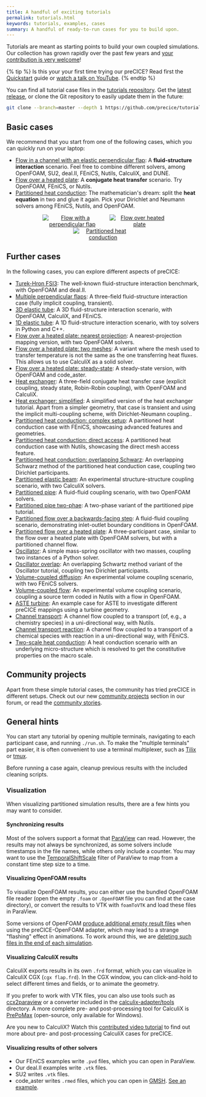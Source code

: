 ```yaml
---
title: A handful of exciting tutorials
permalink: tutorials.html
keywords: tutorials, examples, cases
summary: A handful of ready-to-run cases for you to build upon.
---
```


Tutorials are meant as starting points to build your own coupled simulations. Our collection has grown rapidly over the past few years and [your contribution is very welcome](community-contribute-to-precice.html)!

{% tip %}
Is this your your first time trying our preCICE? Read first the [Quickstart](quickstart.html) guide or [watch a talk on YouTube](https://www.youtube.com/c/preCICECoupling/).
{% endtip %}

You can find all tutorial case files in the [tutorials repository](https://github.com/precice/tutorials). Get the [latest release](https://github.com/precice/tutorials/releases/latest), or clone the Git repository to easily update them in the future:

```bash
git clone --branch=master --depth 1 https://github.com/precice/tutorials.git
```

## Basic cases

We recommend that you start from one of the following cases, which you can quickly run on your laptop:

- [Flow in a channel with an elastic perpendicular flap](tutorials-perpendicular-flap.html): A **fluid-structure interaction** scenario. Feel free to combine different solvers, among OpenFOAM, SU2, deal.II, FEniCS, Nutils, CalculiX, and DUNE.
- [Flow over a heated plate](tutorials-flow-over-heated-plate.html): A **conjugate heat transfer** scenario. Try OpenFOAM, FEniCS, or Nutils.
- [Partitioned heat conduction](tutorials-partitioned-heat-conduction.html): The mathematician's dream: split the **heat equation** in two and glue it again. Pick your Dirichlet and Neumann solvers among FEniCS, Nutils, and OpenFOAM.

<p style="text-align: center">
<a href="tutorials-perpendicular-flap.html" title="Tutorial: Perpendicular flap"><img src="images/tutorials-perpendicular-flap-physics.png" style="margin-left:3%; max-width:31%; max-height:100px;" alt="Flow with a perpendicular flap"></a>
<a href="tutorials-flow-over-heated-plate.html" title="Tutorial: Flow over heated plate"><img src="images/tutorials-flow-over-heated-plate-example.png" style="margin-left:3%; max-width:31%; max-height:100px;" alt="Flow over heated plate"></a>
<a href="tutorials-partitioned-heat-conduction.html" title="Tutorial: Partitioned heat conduction"><img src="images/tutorials-partitioned-heat-conduction-setup.png" style="max-width:31%; max-height:100px;" alt="Partitioned heat conduction"></a>
</p>

## Further cases

In the following cases, you can explore different aspects of preCICE:

- [Turek-Hron FSI3](tutorials-turek-hron-fsi3.html): The well-known fluid-structure interaction benchmark, with OpenFOAM and deal.II.
- [Multiple perpendicular flaps](tutorials-multiple-perpendicular-flaps.html): A three-field fluid-structure interaction case (fully implicit coupling, transient).
- [3D elastic tube](tutorials-elastic-tube-3d.html): A 3D fluid-structure interaction scenario, with OpenFOAM, CalculiX, and FEniCS.
- [1D elastic tube](tutorials-elastic-tube-1d.html): A 1D fluid-structure interaction scenario, with toy solvers in Python and C++.
- [Flow over a heated plate: nearest projection](tutorials-flow-over-heated-plate-nearest-projection.html): A nearest-projection mapping version, with two OpenFOAM solvers.
- [Flow over a heated plate: two meshes](tutorials-flow-over-heated-plate-two-meshes.html): A variant where the mesh used to transfer temperature is not the same as the one transferring heat fluxes. This allows us to use CalculiX as a solid solver.
- [Flow over a heated plate: steady-state](tutorials-flow-over-heated-plate-steady-state.html): A steady-state version, with OpenFOAM and code_aster.
- [Heat exchanger](tutorials-heat-exchanger.html): A three-field conjugate heat transfer case (explicit coupling, steady state, Robin-Robin coupling), with OpenFOAM and CalculiX.
- [Heat exchanger: simplified](tutorials-heat-exchanger-simplified.html): A simplified version of the heat exchanger tutorial. Apart from a simpler geometry, that case is transient and using the implicit multi-coupling scheme, with Dirichlet-Neumann coupling..
- [Partitioned heat conduction: complex setup](tutorials-partitioned-heat-conduction-complex.html): A partitioned heat conduction case with FEniCS, showcasing advanced features and geometries.
- [Partitioned heat conduction: direct access](tutorials-partitioned-heat-conduction-direct.html): A partitioned heat conduction case with Nutils, showcasing the direct mesh access feature.
- [Partitioned heat conduction: overlapping Schwarz](tutorials-partitioned-heat-conduction-overlap.html): An overlapping Schwarz method of the partitioned heat conduction case, coupling two Dirichlet participants.
- [Partitioned elastic beam](tutorials-partitioned-elastic-beam.html): An experimental structure-structure coupling scenario, with two CalculiX solvers.
- [Partitioned pipe](tutorials-partitioned-pipe.html): A fluid-fluid coupling scenario, with two OpenFOAM solvers.
- [Partitioned pipe two-phae](tutorials-partitioned-pipe-two-phase.html): A two-phase variant of the partitioned pipe tutorial.
- [Partitioned flow over a backwards-facing step](tutorials-partitioned-backwards-facing-step.html): A fluid-fluid coupling scenario, demonstrating inlet-outlet boundary conditions in OpenFOAM.
- [Partitioned flow over a heated plate](tutorials-flow-over-heated-plate-partitioned-flow.html): A three-participant case, similar to the flow over a heated plate with OpenFOAM solvers, but with a partitioned channel flow.
- [Oscillator](tutorials-oscillator.html): A simple mass-spring oscillator with two masses, coupling two instances of a Python solver.
- [Oscillator overlap](tutorials-oscillator-overlap.html): An overlapping Schwartz method variant of the Oscillator tutorial, coupling two Dirichlet participants.
- [Volume-coupled diffusion](tutorials-volume-coupled-diffusion.html): An experimental volume coupling scenario, with two FEniCS solvers.
- [Volume-coupled flow](tutorials-volume-coupled-flow.html): An experimental volume coupling scenario, coupling a source term coded in Nutils with a flow in OpenFOAM.
- [ASTE turbine](tutorials-aste-turbine.html): An example case for ASTE to investigate different preCICE mappings using a turbine geometry.
- [Channel transport](tutorials-channel-transport.html): A channel flow coupled to a transport (of, e.g., a chemistry species) in a uni-directional way, with Nutils.
- [Channel transport reaction](tutorials-channel-transport-reaction.html): A channel flow coupled to a transport of a chemical species with reaction in a uni-directional way, with FEniCS.
- [Two-scale heat conduction](tutorials-two-scale-heat-conduction.html): A heat conduction scenario with an underlying micro-structure which is resolved to get the constitutive properties on the macro scale.

## Community projects

Apart from these simple tutorial cases, the community has tried preCICE in different setups. Check out our new [community projects](https://precice.discourse.group/c/community-projects/11) section in our forum, or read the [community stories](community-projects.html).

## General hints

You can start any tutorial by opening multiple terminals, navigating to each participant case, and running `./run.sh`. To make the "multiple terminals" part easier, it is often convenient to use a terminal multiplexer, such as [Tilix](https://gnunn1.github.io/tilix-web/) or [tmux](https://github.com/tmux/tmux/wiki).

Before running a case again, cleanup previous results with the included cleaning scripts.

### Visualization

When visualizing partitioned simulation results, there are a few hints you may want to consider.

#### Synchronizing results

Most of the solvers support a format that [ParaView](https://www.paraview.org/) can read. However, the results may not always be synchronized, as some solvers include timestamps in the file names, while others only include a counter. You may want to use the [TemporalShiftScale](https://kitware.github.io/paraview-docs/v5.9.0/python/paraview.simple.TemporalShiftScale.html) filter of ParaView to map from a constant time step size to a time.

#### Visualizing OpenFOAM results

To visualize OpenFOAM results, you can either use the bundled OpenFOAM file reader (open the empty `.foam` or `.OpenFOAM` file you can find at the case directory), or convert the results to VTK with `foamToVTK` and load these files in ParaView.

Some versions of OpenFOAM [produce additional empty result files](https://github.com/precice/openfoam-adapter/issues/26) when using the preCICE-OpenFOAM adapter, which may lead to a strange "flashing" effect in animations. To work around this, we are [deleting such files in the end of each simulation](https://github.com/precice/tutorials/blob/master/tools/openfoam-remove-empty-dirs.sh).

#### Visualizing CalculiX results

CalculiX exports results in its own `.frd` format, which you can visualize in CalculiX CGX (`cgx flap.frd`). In the CGX window, you can click-and-hold to select different times and fields, or to animate the geometry.

If you prefer to work with VTK files, you can also use tools such as [ccx2paraview](https://github.com/calculix/ccx2paraview) or a converter included in the [calculix-adapter/tools](https://github.com/precice/calculix-adapter/tree/master/tools) directory. A more complete pre- and post-processing tool for CalculiX is [PrePoMax](https://prepomax.fs.um.si/) (open-source, only available for Windows).

Are you new to CalculiX? Watch this [contributed video tutorial](https://www.youtube.com/playlist?list=PLWHQIdms-YHT8Ybt9psE8lJpaWRyy3fNf) to find out more about pre- and post-processing CalculiX cases for preCICE.

#### Visualizing results of other solvers

- Our FEniCS examples write `.pvd` files, which you can open in ParaView.
- Our deal.II examples write `.vtk` files.
- SU2 writes `.vtk` files.
- code_aster writes `.rmed` files, which you can open in [GMSH](https://gmsh.info/). [See an example](tutorials-flow-over-heated-plate-steady-state.html).
